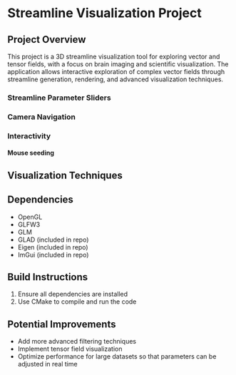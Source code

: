 # Streamline Visualization Project

## Project Overview
This project is a 3D streamline visualization tool for exploring vector and tensor fields, with a focus on brain imaging and scientific visualization. The application allows interactive exploration of complex vector fields through streamline generation, rendering, and advanced visualization techniques.


### Streamline Parameter Sliders


### Camera Navigation


### Interactivity

#### Mouse seeding


## Visualization Techniques

## Dependencies
- OpenGL
- GLFW3
- GLM
- GLAD (included in repo)
- Eigen (included in repo)
- ImGui (included in repo)

## Build Instructions
1. Ensure all dependencies are installed
2. Use CMake to compile and run the code

## Potential Improvements
- Add more advanced filtering techniques
- Implement tensor field visualization
- Optimize performance for large datasets so that parameters can be adjusted in real time
